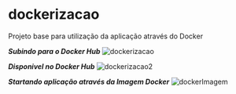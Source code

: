 # dockerizacao
Projeto base para utilização da aplicação através do Docker

***Subindo para o Docker Hub***
![dockerizacao](https://user-images.githubusercontent.com/83794216/206872263-007ce65f-f345-41d7-840c-abe2e5d44ddf.png)



***Disponivel no Docker Hub***
![dockerizacao2](https://user-images.githubusercontent.com/83794216/206872247-e5277f63-a6dc-4aa5-96de-db4084a03f09.png)






***Startando aplicação através da Imagem Docker***
![dockerImagem](https://user-images.githubusercontent.com/83794216/206872304-49f1d4d8-2de2-40f7-bf21-e106755647b0.png)
